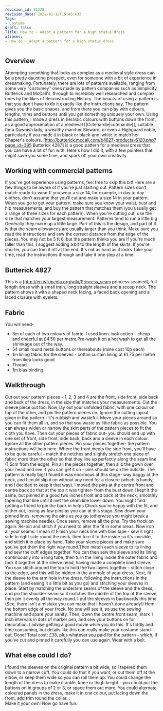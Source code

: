```yaml
---
revision_id: 85228
revision_date: 2022-01-12T15:46:43Z
Tags:
- Costume
draft: false
Title: How to - Adapt a pattern for a high status dress
aliases:
- How_to_-_Adapt_a_pattern_for_a_high_status_dress
---
```

## Overview
Attempting something that looks as complex as a medieval style dress can be a pretty daunting prospect, even for someone with a bit of experience in dressmaking. Fortunately, there are lots of patterns available, ranging from some very "costumey" ones made by pattern companies such as Simplicity, Butterick and McCall's, through to incredibly well researched and complex ones by the likes of Reconstructing History. 
The beauty of using a pattern is that you don't have to do it exactly like the instructions say. The pattern gives you the basic shapes, and from there you can play with colours, lengths, trims and buttons until you get something uniquely your own. Using this pattern, I made a dress in heraldic colours with buttons down the front, as a good approximation of a medieval [[Cotehardie|cotehardie]], suitable for a Dawnish lady, a wealthy marcher Steward, or even a Highguard noble, particularly if you made it in black or black-and-white to match her Chapter's colours.
[http://butterick.mccall.com/b4827-products-6120.php?page_id=385 Butterick 4287] is a good pattern for a medieval dress that you can have a lot of fun with. Here's how I did it, with a few pointers that might save you some time, and spark off your own creativity. 
## Working with commercial patterns
If you've got experience using patterns, feel free to skip this bit! Here are a few things to be aware of if you're just starting out.
Pattern sizes don't match ready-to-wear If you wear a size 14, for example, in day to day clothes, don't assume that you'll cut and make a size 14 in your pattern. When you go to get your pattern, make sure you know your waist, bust and hip measurements, and buy the pattern that matches them (you usually get a range of three sizes for each pattern). When you're cutting out, use the size that matches your largest measurement.
Patterns tend to run a little big Generally they make up a little large. Part of this is the design, and part of it is that the seam allowances are usually larger than you think. Make sure you read the instructions and sew the correct distance from the edge of the pieces. 
You may not be 5 ft 6, but the pattern thinks you are If you're much taller than this, I suggest adding a bit to the length of the skirts. If you're shorter, you can trim it off at the end. 
It's not as hard as it looks Take your time, read the instructions through and take it one step at a time.
## Butterick 4827
This is a [http://en.wikipedia.org/wiki/Princess_seam  princess seamed], full length dress with a small train, long straight sleeves and a scoop neck. The pattern shows it with a shaped neck facing, a faced back opening and a laced closure with eyelets.
## Fabric
You will need-
* 3m of each of two colours of fabric. I used linen-look cotton - cheap and cheerful at £4.50 per metre.Pre-wash it on a hot wash to get all the shrinkage out of the way.
* 54 small round metal buttons or thereabouts (mine cost 10p each)
* 1m lining fabric for the sleeves - cotton curtain lining at £1.75  per metre from ikea looks good
* Thread
* 1m bias binding
## Walkthrough
Cut out your pattern pieces - 1, 2, 3 and 4 are the front, side front, side back and back of the dress, in the size that matches your measurements. Cut the sleeve piece out too.
Now, lay out your unfolded fabric, with one colour on top of the other, and pin the pattern pieces on. Ignore the cutting layout given in the pattern - it's rubbish and wasteful. Move your pieces around so you can fit them all in, and so that you waste as little fabric as possible. You can always widen or narrow the skirt parts of the pattern pieces to fit the cloth you have. Then cut your pieces of fabric out- you should end up with one set of front, side front, side back, back and a sleeve in each colour. Ignore all the other pattern pieces.
Pin your pieces together- the pattern instructions will help here. Where the front meets the side front, you'll have to be quite careful - match the notches and slightly stretch one piece of fabric more than the other so that they line up perfectly along the seam line (1,5cm from the edge). Pin all the pieces together, then slip the gown over your head and see if you can get it on - pins should be on the outside.
The pattern is really big!
I found it was enormous at this stage- way baggy at the neck, and I could slip it on without any need for a closure (which is handy, and I decided to keep it that way). I moved the pins at the centre front and centre back so that at the top it was tighter- from the bust down I kept it the same, but pinned in a good two inches front and back at the neck, smoothly tapering that line until it met the seam line lower down. You might find getting a friend to pin the back in helps 
Check you're happy with the fit, and slither out, losing as few pins as you can at this stage. Sew down your pinned lines, removing the pins as you go (otherwise you might break a sewing machine needle). Once sewn, remove all the pins. Try the frock on again. Re-pin and stitch if you need to alter the fit in some areas.
Now iron all your seams. I mean it! Finish your neck line with bias tape - sew it right side to right side round the neck, then turn it to the inside so it's invisible, and stitch it in place by hand. 
Take your sleeve pieces and make sure you've got them the right way round.Then match each sleeve to its lining and sew the cuff edges together. You can then sew the sleeve and its lining continuously into a long tube, then turn the lining inside the outer fabric and tack it together at the sleeve head, having made a complete lined sleeve. You can stitch around the top to hold the two layers together - stitch close to the edge, and this will be hidden in the armhole of your dress.
Next, fit the sleeve to the arm hole in the dress, following the instructions in the pattern (and easing it a little bit as you go) and stitching your sleeves in place.  Start by matching the underarm seams of the sleeve and the dress, and pin the shoulder seam so it matches the middle of the top of the sleeve, then pin it evenly all the way round.  I put the sleeves in backwards this time. (See, there isn't a mistake you can make that I haven't done already!) 
Hem the bottom edge of your frock. No one will see it, so use the sewing machine and spare your sanity.
Then, down the centre front seam, mark 1 inch intervals in dots of marker pen, and sew your buttons on for decoration. I advise getting a good movie while you do this. It's fiddly and time consuming, but details like this can really make your costume stand out.
Done! Total cost: £38, plus whatever you paid for the pattern - which, if you've cut and pinned it carefully you can use again. Wear with a belt.
## What else could I do?
I found the sleeves on the original pattern a bit wide, so I tapered them down to a narrow cuff. You could do that if you want, or cut them off at the elbow, or keep them wide so you can roll them up.
You could change the length of the dress to make it ankle, knee or thigh height - you could put the buttons on in groups of 2 or 3, or space them out more.
You could alternate coloured panels in the dress, make it in one colour, put lacing down the front, add trim round the collar...  
Make it your own! Now go have fun.
